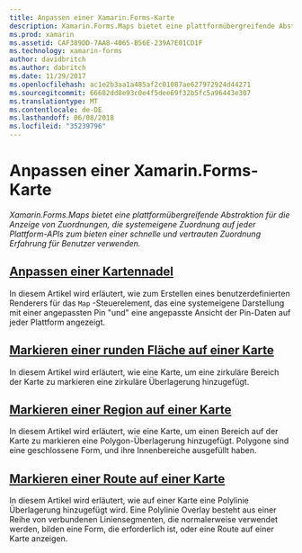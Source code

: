 ```yaml
---
title: Anpassen einer Xamarin.Forms-Karte
description: Xamarin.Forms.Maps bietet eine plattformübergreifende Abstraktion für die Anzeige von Zuordnungen, die systemeigene Zuordnung auf jeder Plattform-APIs zum bieten einer schnelle und vertrauten Zuordnung Erfahrung für Benutzer verwenden.
ms.prod: xamarin
ms.assetid: CAF389DD-7AA8-4065-B56E-239A7E01CD1F
ms.technology: xamarin-forms
author: davidbritch
ms.author: dabritch
ms.date: 11/29/2017
ms.openlocfilehash: ac1e2b3aa1a485af2c01087ae627972924d44271
ms.sourcegitcommit: 66682dd8e93c0e4f5dee69f32b5fc5a96443e307
ms.translationtype: MT
ms.contentlocale: de-DE
ms.lasthandoff: 06/08/2018
ms.locfileid: "35239796"
---
```

# <a name="customizing-a-xamarinforms-map"></a>Anpassen einer Xamarin.Forms-Karte

_Xamarin.Forms.Maps bietet eine plattformübergreifende Abstraktion für die Anzeige von Zuordnungen, die systemeigene Zuordnung auf jeder Plattform-APIs zum bieten einer schnelle und vertrauten Zuordnung Erfahrung für Benutzer verwenden._

## <a name="customizing-a-map-pincustomized-pinmd"></a>[Anpassen einer Kartennadel](customized-pin.md)

In diesem Artikel wird erläutert, wie zum Erstellen eines benutzerdefinierten Renderers für das `Map` -Steuerelement, das eine systemeigene Darstellung mit einer angepassten Pin "und" eine angepasste Ansicht der Pin-Daten auf jeder Plattform angezeigt.

## <a name="highlighting-a-circular-area-on-a-mapcircle-map-overlaymd"></a>[Markieren einer runden Fläche auf einer Karte](circle-map-overlay.md)

In diesem Artikel wird erläutert, wie eine Karte, um eine zirkuläre Bereich der Karte zu markieren eine zirkuläre Überlagerung hinzugefügt.

## <a name="highlighting-a-region-on-a-mappolygon-map-overlaymd"></a>[Markieren einer Region auf einer Karte](polygon-map-overlay.md)

In diesem Artikel wird erläutert, wie eine Karte, um einen Bereich auf der Karte zu markieren eine Polygon-Überlagerung hinzugefügt. Polygone sind eine geschlossene Form, und ihre Innenbereiche ausgefüllt haben.

## <a name="highlighting-a-route-on-a-mappolyline-map-overlaymd"></a>[Markieren einer Route auf einer Karte](polyline-map-overlay.md)

In diesem Artikel wird erläutert, wie auf einer Karte eine Polylinie Überlagerung hinzugefügt wird. Eine Polylinie Overlay besteht aus einer Reihe von verbundenen Liniensegmenten, die normalerweise verwendet werden, bilden eine Form, die erforderlich ist, oder eine Route auf einer Karte anzeigen.
